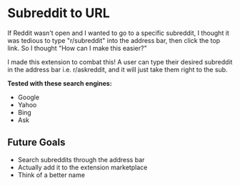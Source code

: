 # Subreddit to URL

If Reddit wasn't open and I wanted to go to a specific subreddit, I thought it was tedious to type "r/subreddit" into the address bar, then click the top link. So I thought "How can I make this easier?" 

I made this extension to combat this! A user can type their desired subreddit in the address bar i.e. r/askreddit, and it will just take them right to the sub.

**Tested with these search engines:**
* Google
* Yahoo
* Bing
* Ask

## Future Goals
* Search subreddits through the address bar
* Actually add it to the extension marketplace
* Think of a better name

